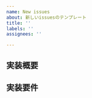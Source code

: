 ```yaml
---
name: New issues
about: 新しいissuesのテンプレート
title: ''
labels: ''
assignees: ''

---
```


## 実装概要


## 実装要件
